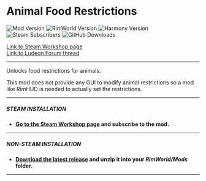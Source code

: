 # Animal Food Restrictions
![Mod Version](https://img.shields.io/badge/Mod_Version-1.0-blue.svg)
![RimWorld Version](https://img.shields.io/badge/Built_for_RimWorld-1.0-blue.svg)
![Harmony Version](https://img.shields.io/badge/Powered_by_Harmony-1.2.0.1-blue.svg)\
![Steam Subscribers](https://img.shields.io/badge/dynamic/xml.svg?label=Steam+Subscribers&query=//table/tr[2]/td[1]&colorB=blue&url=https://steamcommunity.com/sharedfiles/filedetails/%3Fid=1547017052&suffix=+total)
![GitHub Downloads](https://img.shields.io/github/downloads/Jaxe-Dev/FoodRestrictions/total.svg?colorB=blue&label=GitHub+Downloads)

[Link to Steam Workshop page](https://steamcommunity.com/sharedfiles/filedetails/?id=1547017052)\
[Link to Ludeon Forum thread](https://ludeon.com/forums/index.php?topic=46440.0)

---

Unlocks food restrictions for animals.

This mod does not provide any GUI to modify animal restrictions so a mod like RimHUD is needed to actually set the restrictions.

---

##### STEAM INSTALLATION
- **[Go to the Steam Workshop page](https://steamcommunity.com/sharedfiles/filedetails/?id=1547017052) and subscribe to the mod.**

---

##### NON-STEAM INSTALLATION
- **[Download the latest release](https://github.com/Jaxe-Dev/FoodRestrictions/releases/latest) and unzip it into your *RimWorld/Mods* folder.**

---
